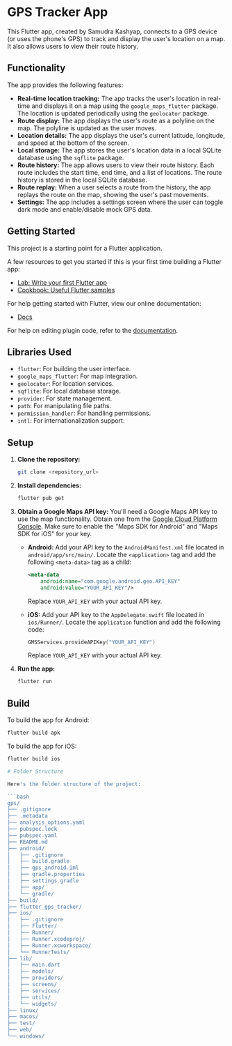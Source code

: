 # GPS Tracker App

This Flutter app, created by Samudra Kashyap, connects to a GPS device (or uses the phone's GPS) to track and display the user's location on a map. It also allows users to view their route history.

## Functionality

The app provides the following features:

*   **Real-time location tracking:** The app tracks the user's location in real-time and displays it on a map using the `google_maps_flutter` package. The location is updated periodically using the `geolocator` package.
*   **Route display:** The app displays the user's route as a polyline on the map. The polyline is updated as the user moves.
*   **Location details:** The app displays the user's current latitude, longitude, and speed at the bottom of the screen.
*   **Local storage:** The app stores the user's location data in a local SQLite database using the `sqflite` package.
*   **Route history:** The app allows users to view their route history. Each route includes the start time, end time, and a list of locations. The route history is stored in the local SQLite database.
*   **Route replay:** When a user selects a route from the history, the app replays the route on the map, showing the user's past movements.
*   **Settings:** The app includes a settings screen where the user can toggle dark mode and enable/disable mock GPS data.

## Getting Started

This project is a starting point for a Flutter application.

A few resources to get you started if this is your first time building a Flutter app:

- [Lab: Write your first Flutter app](https://docs.flutter.dev/get-started/codelab)
- [Cookbook: Useful Flutter samples](https://docs.flutter.dev/cookbook)

For help getting started with Flutter, view our online documentation:

- [Docs](https://docs.flutter.dev/)

For help on editing plugin code, refer to the [documentation](https://docs.flutter.dev/development/packages-and-plugins/developing-packages).


## Libraries Used

- `flutter`: For building the user interface.
- `google_maps_flutter`: For map integration.
- `geolocator`: For location services.
- `sqflite`: For local database storage.
- `provider`: For state management.
- `path`: For manipulating file paths.
- `permission_handler`: For handling permissions.
- `intl`: For internationalization support.

## Setup

1.  **Clone the repository:**
    ```bash
    git clone <repository_url>
    ```
2.  **Install dependencies:**
    ```bash
    flutter pub get
    ```
3.  **Obtain a Google Maps API key:** You'll need a Google Maps API key to use the map functionality. Obtain one from the [Google Cloud Platform Console](https://console.cloud.google.com/google/maps-apis/overview). Make sure to enable the "Maps SDK for Android" and "Maps SDK for iOS" for your key.

    *   **Android:** Add your API key to the `AndroidManifest.xml` file located in `android/app/src/main/`. Locate the `<application>` tag and add the following `<meta-data>` tag as a child:

        ```xml
        <meta-data
            android:name="com.google.android.geo.API_KEY"
            android:value="YOUR_API_KEY"/>
        ```

        Replace `YOUR_API_KEY` with your actual API key.

    *   **iOS:** Add your API key to the `AppDelegate.swift` file located in `ios/Runner/`. Locate the `application` function and add the following code:

        ```swift
        GMSServices.provideAPIKey("YOUR_API_KEY")
        ```

        Replace `YOUR_API_KEY` with your actual API key.
4.  **Run the app:**
    ```bash
    flutter run
    ```

## Build

To build the app for Android:

```bash
flutter build apk
```

To build the app for iOS:

```bash
flutter build ios

# Folder Structure

Here's the folder structure of the project:

```bash
gps/
├── .gitignore
├── .metadata
├── analysis_options.yaml
├── pubspec.lock
├── pubspec.yaml
├── README.md
├── android/
│   ├── .gitignore
│   ├── build.gradle
│   ├── gps_android.iml
│   ├── gradle.properties
│   ├── settings.gradle
│   ├── app/
│   └── gradle/
├── build/
├── flutter_gps_tracker/
├── ios/
│   ├── .gitignore
│   ├── Flutter/
│   ├── Runner/
│   ├── Runner.xcodeproj/
│   ├── Runner.xcworkspace/
│   └── RunnerTests/
├── lib/
│   ├── main.dart
│   ├── models/
│   ├── providers/
│   ├── screens/
│   ├── services/
│   ├── utils/
│   └── widgets/
├── linux/
├── macos/
├── test/
├── web/
└── windows/
